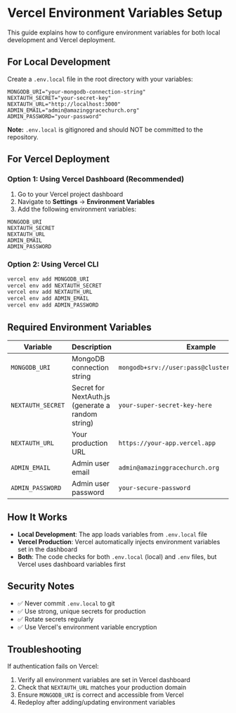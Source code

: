 # Vercel Environment Variables Setup

This guide explains how to configure environment variables for both local development and Vercel deployment.

## For Local Development

Create a `.env.local` file in the root directory with your variables:

```env
MONGODB_URI="your-mongodb-connection-string"
NEXTAUTH_SECRET="your-secret-key"
NEXTAUTH_URL="http://localhost:3000"
ADMIN_EMAIL="admin@amazinggracechurch.org"
ADMIN_PASSWORD="your-password"
```

**Note:** `.env.local` is gitignored and should NOT be committed to the repository.

## For Vercel Deployment

### Option 1: Using Vercel Dashboard (Recommended)

1. Go to your Vercel project dashboard
2. Navigate to **Settings** → **Environment Variables**
3. Add the following environment variables:

```
MONGODB_URI
NEXTAUTH_SECRET
NEXTAUTH_URL
ADMIN_EMAIL
ADMIN_PASSWORD
```

### Option 2: Using Vercel CLI

```bash
vercel env add MONGODB_URI
vercel env add NEXTAUTH_SECRET
vercel env add NEXTAUTH_URL
vercel env add ADMIN_EMAIL
vercel env add ADMIN_PASSWORD
```

## Required Environment Variables

| Variable | Description | Example |
|----------|-------------|---------|
| `MONGODB_URI` | MongoDB connection string | `mongodb+srv://user:pass@cluster.mongodb.net/db` |
| `NEXTAUTH_SECRET` | Secret for NextAuth.js (generate a random string) | `your-super-secret-key-here` |
| `NEXTAUTH_URL` | Your production URL | `https://your-app.vercel.app` |
| `ADMIN_EMAIL` | Admin user email | `admin@amazinggracechurch.org` |
| `ADMIN_PASSWORD` | Admin user password | `your-secure-password` |

## How It Works

- **Local Development**: The app loads variables from `.env.local` file
- **Vercel Production**: Vercel automatically injects environment variables set in the dashboard
- **Both**: The code checks for both `.env.local` (local) and `.env` files, but Vercel uses dashboard variables first

## Security Notes

- ✅ Never commit `.env.local` to git
- ✅ Use strong, unique secrets for production
- ✅ Rotate secrets regularly
- ✅ Use Vercel's environment variable encryption

## Troubleshooting

If authentication fails on Vercel:
1. Verify all environment variables are set in Vercel dashboard
2. Check that `NEXTAUTH_URL` matches your production domain
3. Ensure `MONGODB_URI` is correct and accessible from Vercel
4. Redeploy after adding/updating environment variables

